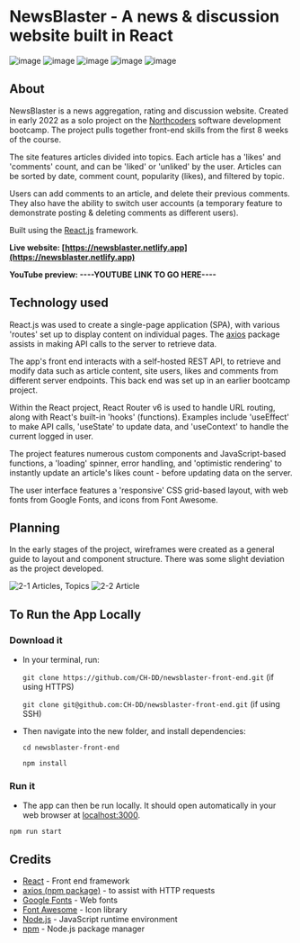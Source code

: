 # NewsBlaster - A news & discussion website built in React

![image](https://img.shields.io/badge/React-20232A?style=for-the-badge&logo=react&logoColor=61DAFB)
![image](https://img.shields.io/badge/JavaScript-323330?style=for-the-badge&logo=javascript&logoColor=F7DF1E)
![image](https://img.shields.io/badge/CSS3-1572B6?style=for-the-badge&logo=css3&logoColor=white)
![image](https://img.shields.io/badge/HTML5-E34F26?style=for-the-badge&logo=html5&logoColor=white)
![image](https://img.shields.io/badge/Node.js-339933?style=for-the-badge&logo=nodedotjs&logoColor=white)

## About
NewsBlaster is a news aggregation, rating and discussion website. Created in early 2022 as a solo project on the [Northcoders](https://northcoders.com/) software development bootcamp. The project pulls together front-end skills from the first 8 weeks of the course.

The site features articles divided into topics. Each article has a 'likes' and 'comments' count, and can be 'liked' or 'unliked' by the user. Articles can be sorted by date, comment count, popularity (likes), and filtered by topic.

Users can add comments to an article, and delete their previous comments. They also have the ability to switch user accounts (a temporary feature to demonstrate posting & deleting comments as different users). 

Built using the [React.js](https://reactjs.org/) framework.

**Live website: [https://newsblaster.netlify.app](https://newsblaster.netlify.app)**

**YouTube preview: ----YOUTUBE LINK TO GO HERE----**


## Technology used

React.js was used to create a single-page application (SPA), with various 'routes' set up to display content on individual pages. The [axios](https://www.npmjs.com/package/axios) package assists in making API calls to the server to retrieve data. 

The app's front end interacts with a self-hosted REST API, to retrieve and modify data such as article content, site users, likes and comments from different server endpoints. This back end was set up in an earlier bootcamp project.

Within the React project, React Router v6 is used to handle URL routing, along with React's built-in 'hooks' (functions). Examples include 'useEffect' to make API calls, 'useState' to update data, and 'useContext' to handle the current logged in user. 

The project features numerous custom components and JavaScript-based functions, a 'loading' spinner, error handling, and 'optimistic rendering' to instantly update an article's likes count - before updating data on the server.

The user interface features a 'responsive' CSS grid-based layout, with web fonts from Google Fonts, and icons from Font Awesome.

## Planning
In the early stages of the project, wireframes were created as a general guide to layout and component structure. There was some slight deviation as the project developed. 

![2-1  Articles, Topics](https://user-images.githubusercontent.com/68435229/165746258-f63a93fa-8c24-4ecf-a474-db5cbc00afc7.jpg)
![2-2  Article](https://user-images.githubusercontent.com/68435229/165746267-5f4c8be7-adff-4758-9ebe-ffbb0afd0a11.jpg)


## To Run the App Locally

### Download it

- In your terminal, run:

  `git clone https://github.com/CH-DD/newsblaster-front-end.git` (if using HTTPS)

  `git clone git@github.com:CH-DD/newsblaster-front-end.git` (if using SSH)

- Then navigate into the new folder, and install dependencies:

  `cd newsblaster-front-end`
  
  `npm install`
  
### Run it

- The app can then be run locally. It should open automatically in your web browser at [localhost:3000](http://localhost:3000). 

`npm run start`


## Credits
- [React](https://reactjs.org/) - Front end framework
- [axios (npm package)](https://www.npmjs.com/package/axios) - to assist with HTTP requests
- [Google Fonts](https://fonts.google.com/) - Web fonts
- [Font Awesome](https://fontawesome.com/) - Icon library
- [Node.js](https://nodejs.org/) - JavaScript runtime environment
- [npm](https://www.npmjs.com/) - Node.js package manager
